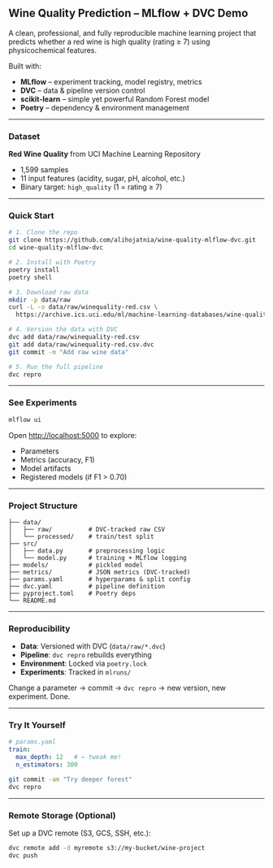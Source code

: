 
## Wine Quality Prediction – MLflow + DVC Demo


A clean, professional, and fully reproducible machine learning project that predicts whether a red wine is high quality (rating ≥ 7) using physicochemical features.

Built with:
- **MLflow** – experiment tracking, model registry, metrics
- **DVC** – data & pipeline version control
- **scikit-learn** – simple yet powerful Random Forest model
- **Poetry** – dependency & environment management

---

###  Dataset

**Red Wine Quality** from UCI Machine Learning Repository
- 1,599 samples  
- 11 input features (acidity, sugar, pH, alcohol, etc.)  
- Binary target: `high_quality` (1 = rating ≥ 7)

---

### Quick Start

```bash
# 1. Clone the repo
git clone https://github.com/alihojatnia/wine-quality-mlflow-dvc.git
cd wine-quality-mlflow-dvc

# 2. Install with Poetry
poetry install
poetry shell

# 3. Download raw data
mkdir -p data/raw
curl -L -o data/raw/winequality-red.csv \
  https://archive.ics.uci.edu/ml/machine-learning-databases/wine-quality/winequality-red.csv

# 4. Version the data with DVC
dvc add data/raw/winequality-red.csv
git add data/raw/winequality-red.csv.dvc
git commit -m "Add raw wine data"

# 5. Run the full pipeline
dvc repro
```

---

### See Experiments

```bash
mlflow ui
```

Open [http://localhost:5000](http://localhost:5000) to explore:
- Parameters
- Metrics (accuracy, F1)
- Model artifacts
- Registered models (if F1 > 0.70)

---

### Project Structure

```text
├── data/
│   ├── raw/          # DVC-tracked raw CSV
│   └── processed/    # train/test split
├── src/
│   ├── data.py       # preprocessing logic
│   └── model.py      # training + MLflow logging
├── models/           # pickled model
├── metrics/          # JSON metrics (DVC-tracked)
├── params.yaml       # hyperparams & split config
├── dvc.yaml          # pipeline definition
├── pyproject.toml    # Poetry deps
└── README.md         
```

---

### Reproducibility

- **Data**: Versioned with DVC (`data/raw/*.dvc`)
- **Pipeline**: `dvc repro` rebuilds everything
- **Environment**: Locked via `poetry.lock`
- **Experiments**: Tracked in `mlruns/`

Change a parameter → commit → `dvc repro` → new version, new experiment. Done.

---

### Try It Yourself

```yaml
# params.yaml
train:
  max_depth: 12   # ← tweak me!
  n_estimators: 300
```

```bash
git commit -am "Try deeper forest"
dvc repro
```

---

### Remote Storage (Optional)

Set up a DVC remote (S3, GCS, SSH, etc.):

```bash
dvc remote add -d myremote s3://my-bucket/wine-project
dvc push
```





